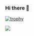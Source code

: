 ### Hi there 👋

[![trophy](https://github-profile-trophy.vercel.app/?username=kanwhile)](https://github.com/ryo-ma/github-profile-trophy)

<div>
<img src="https://github-readme-stats.vercel.app/api/top-langs/?username=kanwhile&layout=compact" />
</div>

<!--
**kanwhile/kanwhile** is a ✨ _special_ ✨ repository because its `README.md` (this file) appears on your GitHub profile.

Here are some ideas to get you started:

- 🔭 I’m currently working on ...
- 🌱 I’m currently learning ...
- 👯 I’m looking to collaborate on ...
- 🤔 I’m looking for help with ...
- 💬 Ask me about ...
- 📫 How to reach me: ...
- 😄 Pronouns: ...
- ⚡ Fun fact: ...
-->
